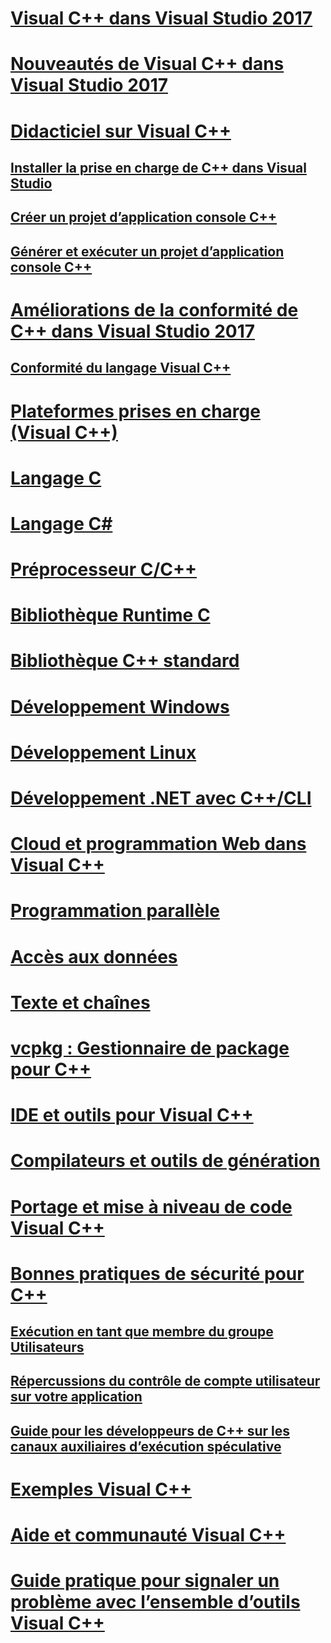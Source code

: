 # [Visual C++ dans Visual Studio 2017](visual-cpp-in-visual-studio.md)
# [Nouveautés de Visual C++ dans Visual Studio 2017](what-s-new-for-visual-cpp-in-visual-studio.md)
# [Didacticiel sur Visual C++](build/vscpp-step-0-installation.md)
## [Installer la prise en charge de C++ dans Visual Studio](build/vscpp-step-0-installation.md)
## [Créer un projet d’application console C++](build/vscpp-step-1-create.md)
## [Générer et exécuter un projet d’application console C++](build/vscpp-step-2-build.md)
# [Améliorations de la conformité de C++ dans Visual Studio 2017](cpp-conformance-improvements-2017.md)
## [Conformité du langage Visual C++](visual-cpp-language-conformance.md)
# [Plateformes prises en charge (Visual C++)](supported-platforms-visual-cpp.md)
# [Langage C](c-language/c-language-reference.md)
# [Langage C#](cpp/cpp-language-reference.md)
# [Préprocesseur C/C++](preprocessor/c-cpp-preprocessor-reference.md)
# [Bibliothèque Runtime C](c-runtime-library/c-run-time-library-reference.md)
# [Bibliothèque C++ standard](standard-library/cpp-standard-library-reference.md)
# [Développement Windows](windows/overview-of-windows-programming-in-cpp.md)
# [Développement Linux](linux/download-install-and-setup-the-linux-development-workload.md)
# [Développement .NET avec C++/CLI](dotnet/dotnet-programming-with-cpp-cli-visual-cpp.md)
# [Cloud et programmation Web dans Visual C++](cloud/cloud-and-web-programming-in-visual-cpp.md)
# [Programmation parallèle](parallel/parallel-programming-in-visual-cpp.md)
# [Accès aux données](data/data-access-in-cpp.md)
# [Texte et chaînes](text/text-and-strings-in-visual-cpp.md)
# [vcpkg : Gestionnaire de package pour C++](vcpkg.md)
# [IDE et outils pour Visual C++](ide/ide-and-tools-for-visual-cpp-development.md)
# [Compilateurs et outils de génération](build/building-c-cpp-programs.md)
# [Portage et mise à niveau de code Visual C++](porting/visual-cpp-porting-and-upgrading-guide.md)
# [Bonnes pratiques de sécurité pour C++](security/security-best-practices-for-cpp.md)
## [Exécution en tant que membre du groupe Utilisateurs](security/running-as-a-member-of-the-users-group.md)
## [Répercussions du contrôle de compte utilisateur sur votre application](security/how-user-account-control-uac-affects-your-application.md)
## [Guide pour les développeurs de C++ sur les canaux auxiliaires d’exécution spéculative](security/developer-guidance-speculative-execution.md)
# [Exemples Visual C++](visual-cpp-samples.md)
# [Aide et communauté Visual C++](visual-cpp-help-and-community.md)
# [Guide pratique pour signaler un problème avec l’ensemble d’outils Visual C++](how-to-report-a-problem-with-the-visual-cpp-toolset.md)